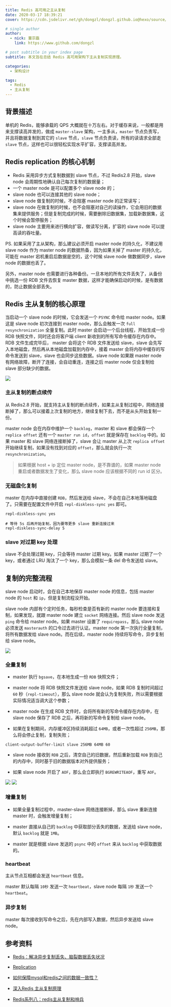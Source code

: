 ```yaml
---
title: Redis 高可用之主从复制
date: 2020-03-17 18:39:21
cover: https://cdn.jsdelivr.net/gh/dongzl/dongzl.github.io@hexo/source/images/cover/redis_study.png

# single author
author:
  - nick: 董宗磊
    link: https://www.github.com/dongzl

# post subtitle in your index page
subtitle: 本文旨在总结 Redis 高可用架构下主从复制实现原理。

categories: 
  - 架构设计

tags: 
  - Redis
  - 主从复制
---
```


## 背景描述

单机的 Redis，能够承载的 QPS 大概就在十万左右。对于缓存来说，一般都是用来支撑读高并发的，做成 `master-slave` 架构，一主多从，`master` 节点负责写，并且将数据复制到其它的 `slave` 节点，`slave` 节点负责读，所有的读请求全部走 `slave` 节点，这样也可以很轻松实现水平扩容，支撑读高并发。

## Redis replication 的核心机制

- Redis 采用异步方式复制数据到 slave 节点，不过 Redis2.8 开始，slave node 会周期性地确认自己每次复制的数据量；
- 一个 master node 是可以配置多个 slave node 的；
- slave node 也可以连接其他的 slave node；
- slave node 做复制的时候，不会阻塞 master node 的正常读写；
- slave node 在做复制的时候，也不会阻塞对自己的读操作，它会用旧的数据集来提供服务；但是复制完成的时候，需要删除旧数据集，加载新数据集，这个时候会暂停服务；
- slave node 主要用来进行横向扩容，做读写分离，扩容的 slave node 可以提高读的吞吐量。

PS. 如果采用了主从架构，那么建议必须开启 master node 的持久化，不建议用 slave node 作为 master node 的数据热备，因为如果关掉了 master 的持久化，可能在 master 宕机重启后数据是空的，这个时候 slave node 做数据同步，slave node 的数据也丢了。

另外，master node 也需要进行各种备份。一旦本地的所有文件丢失了，从备份中挑选一份 RDB 文件去恢复 master 数据，这样才能确保启动的时候，是有数据的，防止数据全部丢失。

## Redis 主从复制的核心原理

当启动一个 slave node 的时候，它会发送一个 `PSYNC` 命令给 master node。如果这是 slave node 初次连接到 master node，那么会触发一次 `full resynchronization` 全量复制。此时 master 会启动一个后台线程，开始生成一份 RDB 快照文件，同时还会将客户端 client 新收到的所有写命令缓存在内存中。RDB 文件生成完毕后， master 会将这个 RDB 文件发送给 slave，slave 会先写入本地磁盘，然后再从本地磁盘加载到内存中，接着 master 会将内存中缓存的写命令发送到 slave，slave 也会同步这些数据。slave node 如果跟 master node 有网络故障，断开了连接，会自动重连，连接之后 master node 仅会复制给 slave 部分缺少的数据。

<img src="https://cdn.jsdelivr.net/gh/dongzl/dongzl.github.io@hexo/source/images/2020/14-Redis-HA-Master-Salve/Redis-HA-Master-Salve-01.png">

### 主从复制的断点续传

从 Redis2.8 开始，就支持主从复制的断点续传，如果主从复制过程中，网络连接断掉了，那么可以接着上次复制的地方，继续复制下去，而不是从头开始复制一份。

master node 会在内存中维护一个 `backlog`，master 和 slave 都会保存一个 `replica offset` 还有一个 `master run id`，`offset` 就是保存在 `backlog` 中的。如果 master 和 slave 网络连接断掉了，slave 会让 master 从上次 `replica offset` 开始继续复制，如果没有找到对应的 `offset`，那么就会执行一次 `resynchronization`。

> 如果根据 host + ip 定位 master node，是不靠谱的，如果 master node 重启或者数据发生了变化，那么 slave node 应该根据不同的 run id 区分。

### 无磁盘化复制

master 在内存中直接创建 `RDB`，然后发送给 slave，不会在自己本地落地磁盘了。只需要在配置文件中开启 `repl-diskless-sync yes` 即可。

```shell
repl-diskless-sync yes

# 等待 5s 后再开始复制，因为要等更多 slave 重新连接过来
repl-diskless-sync-delay 5
```

### slave 对过期 key 处理

slave 不会处理过期 key，只会等待 master 过期 key。如果 master 过期了一个 key，或者通过 LRU 淘汰了一个 key，那么会模拟一条 del 命令发送给 slave。

## 复制的完整流程

slave node 启动时，会在自己本地保存 master node 的信息，包括 master node 的 `host` 和 `ip`，但是复制流程没开始。

slave node 内部有个定时任务，每秒检查是否有新的 master node 要连接和复制，如果发现，就跟 master node 建立 `socket` 网络连接。然后 slave node 发送 `ping` 命令给 master node。如果 master 设置了 `requirepass`，那么 slave node 必须发送 `masterauth` 的口令过去进行认证。master node 第一次执行全量复制，将所有数据发给 slave node。而在后续，master node 持续将写命令，异步复制给 slave node。

<img src="https://cdn.jsdelivr.net/gh/dongzl/dongzl.github.io@hexo/source/images/2020/14-Redis-HA-Master-Salve/Redis-HA-Master-Salve-02.png">

### 全量复制

- master 执行 `bgsave`，在本地生成一份 `RDB` 快照文件；

- master node 将 RDB 快照文件发送给 slave node，如果 RDB 复制时间超过 `60` 秒（`repl-timeout`），那么 slave node 就会认为复制失败，所以需要根据实际情况适当调大这个参数；

- master node 在生成 RDB 文件时，会将所有新的写命令缓存在内存中，在 slave node 保存了 RDB 之后，再将新的写命令复制给 slave node。

- 如果在复制期间，内存缓冲区持续消耗超过 `64MB`，或者一次性超过 `256MB`，那么将会停止复制，复制失败；

```shell
client-output-buffer-limit slave 256MB 64MB 60
```

- slave node 接收到 `RDB` 之后，清空自己的旧数据，然后重新加载 `RDB` 到自己的内存中，同时基于旧的数据版本对外提供服务；

- 如果 slave node 开启了 `AOF`，那么会立即执行 `BGREWRITEAOF`，重写 `AOF`。

<img src="https://cdn.jsdelivr.net/gh/dongzl/dongzl.github.io@hexo/source/images/2020/14-Redis-HA-Master-Salve/Redis-HA-Master-Salve-03.png">

<img src="https://cdn.jsdelivr.net/gh/dongzl/dongzl.github.io@hexo/source/images/2020/14-Redis-HA-Master-Salve/Redis-HA-Master-Salve-04.png">

### 增量复制

- 如果全量复制过程中，master-slave 网络连接断掉，那么 slave 重新连接 master 时，会触发增量复制；

- master 直接从自己的 `backlog` 中获取部分丢失的数据，发送给 slave node，默认 `backlog` 就是 `1MB`。

- master 就是根据 slave 发送的 `psync` 中的 `offset` 来从 `backlog` 中获取数据的。

### heartbeat

主从节点互相都会发送 `heartbeat` 信息。

master 默认每隔 `10秒` 发送一次 `heartbeat`，slave node 每隔 `1秒` 发送一个 `heartbeat`。

### 异步复制

master 每次接收到写命令之后，先在内部写入数据，然后异步发送给 slave node。

## 参考资料

- [Redis：解决异步复制丢失、脑裂数据丢失状况](https://blog.csdn.net/juded/article/details/90245371)

- [Replication](https://github.com/antirez/redis-doc/blob/master/topics/replication.md)

- [如何保障mysql和redis之间的数据一致性？](https://zhuanlan.zhihu.com/p/91770135)

- [深入Redis 主从复制原理](https://blog.51cto.com/14257804/2376731)

- [Redis系列八：redis主从复制和哨兵](https://www.cnblogs.com/leeSmall/p/8398401.html)

